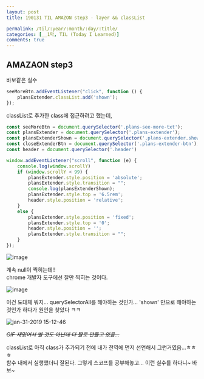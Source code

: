 ```yaml
---
layout: post
title: 190131 TIL AMAZON step3 - layer && classList

permalink: /til/:year/:month/:day/:title/
categories: [__1막, TIL (Today I Learned)]
comments: true
---
```


## **AMAZAON step3** 

바보같은 실수

```js
seeMoreBtn.addEventListener("click", function () {
    plansExtender.classList.add('shown');
});
```

classList로 추가한 class에 접근하려고 했는데,  

```js
const seeMoreBtn = document.querySelector('.plans-see-more-txt');
const plansExtender = document.querySelector('.plans-extender');
const plansExtenderShown = document.querySelector('.plans-extender.shown'); //<- 이 아이... 
const closeExtenderBtn = document.querySelector('.plans-extender-btn');
const header = document.querySelector('.header')

window.addEventListener("scroll", function (e) {
    console.log(window.scrollY)
    if (window.scrollY < 99) {
        plansExtender.style.position = 'absolute';
        plansExtender.style.transition = "";
        console.log(plansExtenderShown);
        plansExtender.style.top = '6.5rem';
        header.style.position = 'relative';
    }
    else {
        plansExtender.style.position = 'fixed';
        plansExtender.style.top = '0';
        header.style.position = '';
        plansExtender.style.transition = "";
    }
});
```

![image](https://user-images.githubusercontent.com/40848630/52033835-ba5d9600-2569-11e9-80aa-eaafd7ab1e8b.png)


계속 null이 찍히는데!!  
chrome 개발자 도구에선 잘만 찍히는 것이다.

![image](https://user-images.githubusercontent.com/40848630/52033890-ebd66180-2569-11e9-8c3f-778392c05ba7.png)


이건 도대체 뭐지... querySelectorAll를 해야하는 것인가... 'shown' 만으로 해야하는 것인가 하다가 원인을 찾았다 ㅋㅋ

![jan-31-2019 15-12-46](https://user-images.githubusercontent.com/40848630/52034107-c4cc5f80-256a-11e9-9620-8ee3fa81d851.gif)

~~*GIF 재밌어서 별 것도 아닌데 다 짤로 만들고 있음...*~~

classList로 아직 class가 추가되기 전에 내가 전역에 먼저 선언해서 그런거였음...ㅎㅎㅎ  
함수 내에서 실행했더니 잘된다. 그렇게 스코프를 공부해놓고... 이런 실수를 하다니~ 바보~ 
